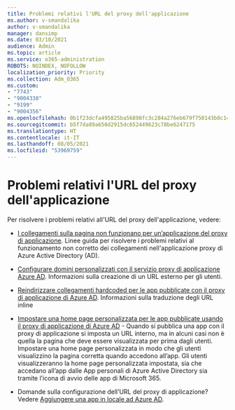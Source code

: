 ```yaml
---
title: Problemi relativi l'URL del proxy dell'applicazione
ms.author: v-smandalika
author: v-smandalika
manager: dansimp
ms.date: 03/10/2021
audience: Admin
ms.topic: article
ms.service: o365-administration
ROBOTS: NOINDEX, NOFOLLOW
localization_priority: Priority
ms.collection: Adm_O365
ms.custom:
- "7743"
- "9004338"
- "9199"
- "9004356"
ms.openlocfilehash: 0b1f23dcfa495825ba56898fc3c284a276eb679f750143b0c1460662835e658f
ms.sourcegitcommit: b5f7da89a650d2915dc652449623c78be6247175
ms.translationtype: HT
ms.contentlocale: it-IT
ms.lasthandoff: 08/05/2021
ms.locfileid: "53969759"
---
```

# <a name="application-proxy-url-issues"></a>Problemi relativi l'URL del proxy dell'applicazione

Per risolvere i problemi relativi all'URL del proxy dell'applicazione, vedere:

- [I collegamenti sulla pagina non funzionano per un’applicazione del proxy di applicazione](https://docs.microsoft.com/azure/active-directory/manage-apps/application-proxy-page-links-broken-problem). Linee guida per risolvere i problemi relativi al funzionamento non corretto dei collegamenti nell'applicazione proxy di Azure Active Directory (AD).

- [Configurare domini personalizzati con il servizio proxy di applicazione Azure AD](https://docs.microsoft.com/azure/active-directory/manage-apps/application-proxy-configure-custom-domain). Informazioni sulla creazione di un URL esterno per gli utenti.

- [Reindirizzare collegamenti hardcoded per le app pubblicate con il proxy di applicazione di Azure AD](https://docs.microsoft.com/azure/active-directory/manage-apps/application-proxy-configure-hard-coded-link-translation). Informazioni sulla traduzione degli URL inline

- [Impostare una home page personalizzata per le app pubblicate usando il proxy di applicazione di Azure AD](https://docs.microsoft.com/azure/active-directory/manage-apps/application-proxy-configure-custom-home-page#change-the-home-page-in-the-azure-portal) - Quando si pubblica una app con il proxy di applicazione si imposta un URL interno, ma in alcuni casi non è quella la pagina che deve essere visualizzata per prima dagli utenti. Impostare una home page personalizzata in modo che gli utenti visualizzino la pagina corretta quando accedono all’app. Gli utenti visualizzeranno la home page personalizzata impostata, sia che accedano all’app dalle App personali di Azure Active Directory sia tramite l’icona di avvio delle app di Microsoft 365.

- Domande sulla configurazione dell’URL del proxy di applicazione? Vedere [Aggiungere una app in locale ad Azure AD](https://docs.microsoft.com/azure/active-directory/manage-apps/application-proxy-add-on-premises-application#add-an-on-premises-app-to-azure-ad).
 

